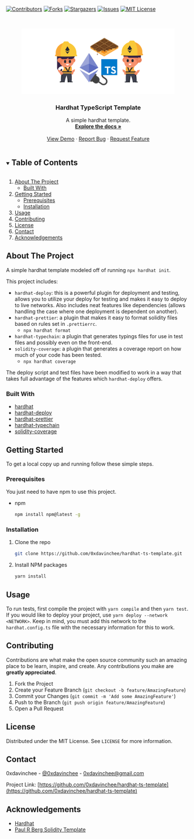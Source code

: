 <!-- PROJECT SHIELDS -->
<!--
*** I'm using markdown "reference style" links for readability.
*** Reference links are enclosed in brackets [ ] instead of parentheses ( ).
*** See the bottom of this document for the declaration of the reference variables
*** for contributors-url, forks-url, etc. This is an optional, concise syntax you may use.
*** https://www.markdownguide.org/basic-syntax/#reference-style-links
-->
[![Contributors][contributors-shield]][contributors-url]
[![Forks][forks-shield]][forks-url]
[![Stargazers][stars-shield]][stars-url]
[![Issues][issues-shield]][issues-url]
[![MIT License][license-shield]][license-url]



<!-- PROJECT LOGO -->
<br />
<p align="center">
  <a href="https://github.com/0xdavinchee/hardhat-ts-template">
    <img src="images/logo.png" alt="Logo" width="420.69">
  </a>

  <h3 align="center">Hardhat TypeScript Template</h3>

  <p align="center">
    A simple hardhat template.
    <br />
    <a href="https://github.com/0xdavinchee/hardhat-ts-template"><strong>Explore the docs »</strong></a>
    <br />
    <br />
    <a href="https://github.com/0xdavinchee/hardhat-ts-template">View Demo</a>
    ·
    <a href="https://github.com/0xdavinchee/hardhat-ts-template/issues">Report Bug</a>
    ·
    <a href="https://github.com/0xdavinchee/hardhat-ts-template/issues">Request Feature</a>
  </p>
</p>



<!-- TABLE OF CONTENTS -->
<details open="open">
  <summary><h2 style="display: inline-block">Table of Contents</h2></summary>
  <ol>
    <li>
      <a href="#about-the-project">About The Project</a>
      <ul>
        <li><a href="#built-with">Built With</a></li>
      </ul>
    </li>
    <li>
      <a href="#getting-started">Getting Started</a>
      <ul>
        <li><a href="#prerequisites">Prerequisites</a></li>
        <li><a href="#installation">Installation</a></li>
      </ul>
    </li>
    <li><a href="#usage">Usage</a></li>
    <li><a href="#contributing">Contributing</a></li>
    <li><a href="#license">License</a></li>
    <li><a href="#contact">Contact</a></li>
    <li><a href="#acknowledgements">Acknowledgements</a></li>
  </ol>
</details>



<!-- ABOUT THE PROJECT -->
## About The Project

<!-- [![Product Name Screen Shot][product-screenshot]](https://example.com) -->

A simple hardhat template modeled off of running `npx hardhat init`. 

This project includes: 
- `hardhat-deploy`: this is a powerful plugin for deployment and testing, allows you to utilize your deploy for testing and makes it easy to deploy to live networks. Also includes neat features like dependencies (allows handling the case where one deployment is dependent on another).
- `hardhat-prettier`: a plugin that makes it easy to format solidity files based on rules set in `.prettierrc`.
  - `npx hardhat format`
- `hardhat-typechain`: a plugin that generates typings files for use in test files and possibly even on the front-end.
- `solidity-coverage`: a plugin that generates a coverage report on how much of your code has been tested.
  - `npx hardhat coverage`

The deploy script and test files have been modified to work in a way that takes full advantage of the features which `hardhat-deploy` offers.

### Built With

* [hardhat](https://hardhat.org)
* [hardhat-deploy](https://hardhat.org/plugins/hardhat-deploy.html)
* [hardhat-prettier](https://www.npmjs.com/package/hardhat-prettier)
* [hardhat-typechain](https://hardhat.org/plugins/hardhat-typechain.html)
* [solidity-coverage](https://hardhat.org/plugins/solidity-coverage.html)



<!-- GETTING STARTED -->
## Getting Started

To get a local copy up and running follow these simple steps.

### Prerequisites

You just need to have npm to use this project.
* npm
  ```sh
  npm install npm@latest -g
  ```

### Installation

1. Clone the repo
   ```sh
   git clone https://github.com/0xdavinchee/hardhat-ts-template.git
   ```
2. Install NPM packages
   ```sh
   yarn install
   ```



<!-- USAGE EXAMPLES -->
## Usage

To run tests, first compile the project with `yarn compile` and then `yarn test`. If you would like to deploy your project, use `yarn deploy --network <NETWORK>`. Keep in mind, you must add this network to the `hardhat.config.ts` file with the necessary information for this to work.


<!-- CONTRIBUTING -->
## Contributing

Contributions are what make the open source community such an amazing place to be learn, inspire, and create. Any contributions you make are **greatly appreciated**.

1. Fork the Project
2. Create your Feature Branch (`git checkout -b feature/AmazingFeature`)
3. Commit your Changes (`git commit -m 'Add some AmazingFeature'`)
4. Push to the Branch (`git push origin feature/AmazingFeature`)
5. Open a Pull Request



<!-- LICENSE -->
## License

Distributed under the MIT License. See `LICENSE` for more information.



<!-- CONTACT -->
## Contact

0xdavinchee - [@0xdavinchee](https://twitter.com/0xdavinchee) - 0xdavinchee@gmail.com

Project Link: [https://github.com/0xdavinchee/hardhat-ts-template](https://github.com/0xdavinchee/hardhat-ts-template)



<!-- ACKNOWLEDGEMENTS -->
## Acknowledgements

* [Hardhat](https://hardhat.org)
* [Paul R Berg Solidity Template](https://github.com/paulrberg/solidity-template)





<!-- MARKDOWN LINKS & IMAGES -->
<!-- https://www.markdownguide.org/basic-syntax/#reference-style-links -->
[contributors-shield]: https://img.shields.io/github/contributors/0xdavinchee/hardhat-ts-template.svg?style=for-the-badge
[contributors-url]: https://github.com/0xdavinchee/hardhat-ts-template/graphs/contributors
[forks-shield]: https://img.shields.io/github/forks/0xdavinchee/hardhat-ts-template.svg?style=for-the-badge
[forks-url]: https://github.com/0xdavinchee/hardhat-ts-template/network/members
[stars-shield]: https://img.shields.io/github/stars/0xdavinchee/hardhat-ts-template.svg?style=for-the-badge
[stars-url]: https://github.com/0xdavinchee/hardhat-ts-template/stargazers
[issues-shield]: https://img.shields.io/github/issues/0xdavinchee/hardhat-ts-template.svg?style=for-the-badge
[issues-url]: https://github.com/0xdavinchee/hardhat-ts-template/issues
[license-shield]: https://img.shields.io/github/license/0xdavinchee/hardhat-ts-template.svg?style=for-the-badge
[license-url]: https://github.com/0xdavinchee/hardhat-ts-template/blob/master/LICENSE.txt
[linkedin-shield]: https://img.shields.io/badge/-LinkedIn-black.svg?style=for-the-badge&logo=linkedin&colorB=555